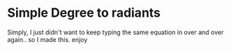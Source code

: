 # Simple Degree to radiants


Simply, I just didn't want to keep typing the same equation in over and over again.. so I made this.
enjoy
